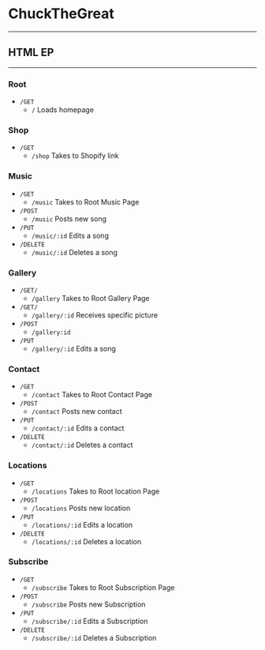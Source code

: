 # ChuckTheGreat
---
## HTML EP
---
### Root
* `/GET`
  * `/` Loads homepage

### Shop
* `/GET`
  * `/shop` Takes to Shopify link

### Music
* `/GET`
  * `/music` Takes to Root Music Page
* `/POST`
  * `/music` Posts new song
* `/PUT`
  * `/music/:id` Edits a song
* `/DELETE`
  * `/music/:id` Deletes a song

### Gallery
* `/GET/`
  * `/gallery` Takes to Root Gallery Page
* `/GET/`
  * `/gallery/:id` Receives specific picture
* `/POST`
  * `/gallery:id`
* `/PUT`
  * `/gallery/:id` Edits a song

### Contact
* `/GET`
  * `/contact` Takes to Root Contact Page
* `/POST`
  * `/contact` Posts new contact
* `/PUT`
  * `/contact/:id` Edits a contact
* `/DELETE`
  * `/contact/:id` Deletes a contact

### Locations
* `/GET`
  * `/locations` Takes to Root location Page
* `/POST`
  * `/locations` Posts new location
* `/PUT`
  * `/locations/:id` Edits a location
* `/DELETE`
  * `/locations/:id` Deletes a location

### Subscribe
  * `/GET`
    * `/subscribe` Takes to Root Subscription Page
  * `/POST`
    * `/subscribe` Posts new Subscription
  * `/PUT`
    * `/subscribe/:id` Edits a Subscription
  * `/DELETE`
    * `/subscribe/:id` Deletes a Subscription
